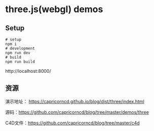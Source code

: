 # three.js(webgl) demos

## Setup

```shell script
# setup
npm i
# development
npm run dev
# build
npm run build
```

http://localhost:8000/

## 资源

演示地址： https://capricorncd.github.io/blog/dist/three/index.html

源码：https://github.com/capricorncd/blog/tree/master/demos/three

C4D文件：https://github.com/capricorncd/blog/tree/master/c4d



